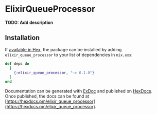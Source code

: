 # ElixirQueueProcessor

**TODO: Add description**

## Installation

If [available in Hex](https://hex.pm/docs/publish), the package can be installed
by adding `elixir_queue_processor` to your list of dependencies in `mix.exs`:

```elixir
def deps do
  [
    {:elixir_queue_processor, "~> 0.1.0"}
  ]
end
```

Documentation can be generated with [ExDoc](https://github.com/elixir-lang/ex_doc)
and published on [HexDocs](https://hexdocs.pm). Once published, the docs can
be found at [https://hexdocs.pm/elixir_queue_processor](https://hexdocs.pm/elixir_queue_processor).

